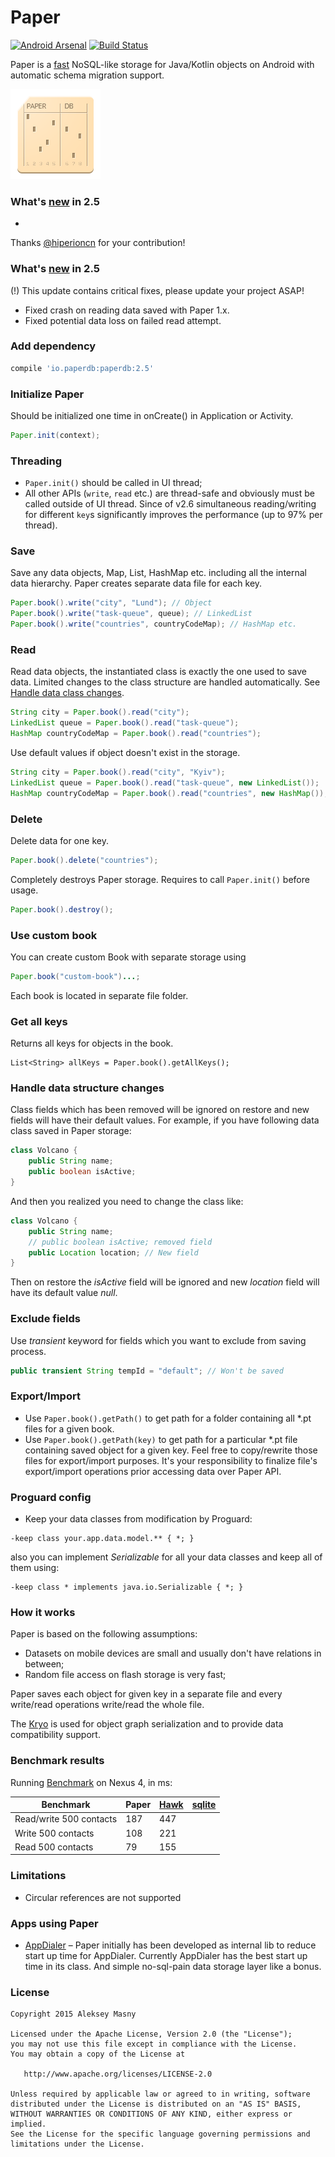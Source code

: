 # Paper
[![Android Arsenal](https://img.shields.io/badge/Android%20Arsenal-Paper-blue.svg?style=flat)](http://android-arsenal.com/details/1/2080)   [![Build Status](https://travis-ci.org/pilgr/Paper.svg?branch=master)](https://travis-ci.org/pilgr/Paper)

Paper is a [fast](#benchmark-results) NoSQL-like storage for Java/Kotlin objects on Android with automatic schema migration support.

![Paper icon](/paper_icon.png)

### What's [new](/CHANGELOG.md) in 2.5
* 
Thanks [@hiperioncn](https://github.com/hiperioncn) for your contribution!

### What's [new](/CHANGELOG.md) in 2.5
(!) This update contains critical fixes, please update your project ASAP!
* Fixed crash on reading data saved with Paper 1.x.
* Fixed potential data loss on failed read attempt. 

### Add dependency
```groovy
compile 'io.paperdb:paperdb:2.5'
```

### Initialize Paper
Should be initialized one time in onCreate() in Application or Activity.

```java
Paper.init(context);
```

### Threading
* `Paper.init()` should be called in UI thread; 
* All other APIs (`write`, `read` etc.) are thread-safe and obviously must be called outside of UI thread. Since of v2.6 simultaneous reading/writing for different `key`s significantly improves the performance (up to 97% per thread). 
 
### Save
Save any data objects, Map, List, HashMap etc. including all the internal data hierarchy. 
Paper creates separate data file for each key.

```java
Paper.book().write("city", "Lund"); // Object
Paper.book().write("task-queue", queue); // LinkedList
Paper.book().write("countries", countryCodeMap); // HashMap etc.
```

### Read
Read data objects, the instantiated class is exactly the one used to save data. Limited changes to the class structure are handled automatically. See [Handle data class changes](#handle-data-structure-changes).

```java
String city = Paper.book().read("city");
LinkedList queue = Paper.book().read("task-queue");
HashMap countryCodeMap = Paper.book().read("countries");
```

Use default values if object doesn't exist in the storage.

```java
String city = Paper.book().read("city", "Kyiv");
LinkedList queue = Paper.book().read("task-queue", new LinkedList());
HashMap countryCodeMap = Paper.book().read("countries", new HashMap());
```

### Delete
Delete data for one key.

```java
Paper.book().delete("countries");
```

Completely destroys Paper storage. Requires to call ```Paper.init()``` before usage.

```java
Paper.book().destroy();
```

### Use custom book
You can create custom Book with separate storage using

```java
Paper.book("custom-book")...;
```
Each book is located in separate file folder.

### Get all keys 
Returns all keys for objects in the book.

```
List<String> allKeys = Paper.book().getAllKeys();
```

### Handle data structure changes
Class fields which has been removed will be ignored on restore and new fields will have their default values. For example, if you have following data class saved in Paper storage:

```java
class Volcano {
    public String name;
    public boolean isActive;
}
```

And then you realized you need to change the class like:

```java
class Volcano {
    public String name;
    // public boolean isActive; removed field
    public Location location; // New field
}
```

Then on restore the _isActive_ field will be ignored and new _location_ field will have its default value _null_.

### Exclude fields
Use _transient_ keyword for fields which you want to exclude from saving process.

```java
public transient String tempId = "default"; // Won't be saved
```

### Export/Import
* Use `Paper.book().getPath()` to get path for a folder containing all *.pt files for a given book.
* Use `Paper.book().getPath(key)` to get path for a particular *.pt file containing saved object for a given key.
 Feel free to copy/rewrite those files for export/import purposes. It's your responsibility to finalize file's export/import operations prior accessing data over Paper API.

### Proguard config
* Keep your data classes from modification by Proguard:

```
-keep class your.app.data.model.** { *; }
```

also you can implement _Serializable_ for all your data classes and keep all of them using:

```
-keep class * implements java.io.Serializable { *; }
```

### How it works
Paper is based on the following assumptions:
- Datasets on mobile devices are small and usually don't have relations in between; 
- Random file access on flash storage is very fast;

Paper saves each object for given key in a separate file and every write/read operations write/read the whole file.

The [Kryo](https://github.com/EsotericSoftware/kryo) is used for object graph serialization and to provide data compatibility support.

### Benchmark results
Running [Benchmark](https://github.com/pilgr/Paper/blob/master/paperdb/src/androidTest/java/io/paperdb/benchmark/Benchmark.java) on Nexus 4, in ms:

| Benchmark                 | Paper    | [Hawk](https://github.com/orhanobut/hawk) | [sqlite](http://developer.android.com/reference/android/database/sqlite/package-summary.html) |
|---------------------------|----------|----------|----------|
| Read/write 500 contacts   | 187      | 447      |          |
| Write 500 contacts        | 108      | 221      |          |
| Read 500 contacts         | 79       | 155      |          |

### Limitations
* Circular references are not supported

### Apps using Paper
- [AppDialer](https://play.google.com/store/apps/details?id=name.pilgr.appdialer) – Paper initially has been developed as internal lib to reduce start up time for AppDialer. Currently AppDialer has the best start up time in its class. And simple no-sql-pain data storage layer like a bonus.

### License
    Copyright 2015 Aleksey Masny

    Licensed under the Apache License, Version 2.0 (the "License");
    you may not use this file except in compliance with the License.
    You may obtain a copy of the License at

       http://www.apache.org/licenses/LICENSE-2.0

    Unless required by applicable law or agreed to in writing, software
    distributed under the License is distributed on an "AS IS" BASIS,
    WITHOUT WARRANTIES OR CONDITIONS OF ANY KIND, either express or implied.
    See the License for the specific language governing permissions and
    limitations under the License.

